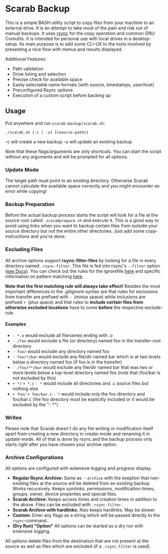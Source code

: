# Scarab Backup

This is a simple BASH utility script to copy files from your machine to an external drive. It is an attempt to take most of the pain and risk out of manual backups. It uses [rsync](https://rsync.samba.org/) for the copy operation and common GNU Coreutils. It is intended for personal use with local drives in a desktop-setup. Its main purpose is to add some CLI-UX to the tools involved by presenting a nice flow with menus and results displayed.

Additional Features:

- Path validation
- Drive listing and selection
- Precise check for available space
- Easily selectable name formats (with source, timestamps, user/host)
- Preconfigured Rsync options
- Execution of a custom script before backing up

## Usage

Put anywhere and run `scarab-backup/scarab.sh`:

```
./scarab.sh [-c | -u] [<source-path>]
```
-c will create a new backup
-u will update an existing backup

Note that these flags/arguments are only shortcuts. You can start the script without any arguments and will be prompted for all options.

### Update Mode

The target path must point to an existing directory. Otherwise Scarab cannot calculate the available space correctly and you might encounter an error while copying!

### Backup Preparation

Before the actual backup process starts the script will look for a file at the source root called `.scarabprepare.sh` and execute it. This is a good way to avoid using links when you want to backup certain files from outside your source directory but not the entire other directories. Just add some copy-instructions and you're done.

### Excluding Files

All archive options  support **rsync-filter-files** by looking for a file in every directory named `.rsync-filter`. This file is fed into rsync's `--filter` option ([see Docs](https://download.samba.org/pub/rsync/rsync.1#opt--filter)). You can check out the rules for the ignorefile [here](https://download.samba.org/pub/rsync/rsync.1#FILTER_RULES) and specific information on pattern matching [here](https://download.samba.org/pub/rsync/rsync.1#PATTERN_MATCHING_RULES).

**Note that the first matching rule will always take effect!** Besides the most important differences to the .gitignore-syntax are that rules for exclusions from transfer are prefixed with `- `(minus space) while inclusions are prefixed `+ `(plus space) and that rules to **include certain files from otherwise excluded locations** have to come **before** the respective exclude-rule.

#### Examples

- `- *.o` would exclude all filenames ending with .o
- `- /foo` would exclude a file (or directory) named foo in the transfer-root directory
- `- foo/` would exclude any directory named foo
- `- foo/*/bar` would exclude any file/dir named bar which is at two levels below a directory named foo (if foo is in the transfer)
- `- /foo/**/bar` would exclude any file/dir named bar that was two or more levels below a top-level directory named foo (note that /foo/bar is not excluded by this)
- `+ */` `+ *.c` `- *` would include all directories and .c source files but nothing else
- `+ foo/` `+ foo/bar.c` `- *` would include only the foo directory and foo/bar.c (the foo directory must be explicitly included or it would be excluded by the "- *")

### Writes

Please note that Scarab doesn't do any file writing or modification itself apart from creating a new directory in create-mode and renaming it in update-mode. All of that is done by rsync and the backup process only starts right after you have chosen your archive option.

### Archive Configurations

All options are configured with extensive logging and progress display.

- **Regular Rsync Archive:** Same as `--archive` with the exeption that non-existing files at the source will be deleted from an existing backup. Works recursively. Keeps symlinks, permissions, modification-times, groups, owner, device properties and special files.
- **Scarab Archive:** Keeps access times and creation times in addition to the above. Files can be excluded with `.rsync-filter`.
- **Scarab Archive with hardlinks:** Also keeps hardlinks. May be slower
- **Custom:** Enter any flags as a string which will be passed directly to the `rsync`-command.
- **(Dry Run) "Option"** All options can be started as a dry run with extensive logging.

All options delete files from the destination that are not present at the source as well as files which are excluded (if a `.rsync-filter` is used).

